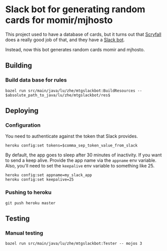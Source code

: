 # Slack bot for generating random cards for momir/mjhosto

This project used to have a database of cards, but it turns out that [Scryfall](www.scryfall.com)
does a really good job of that, and they have a [Slack bot](https://scryfall.com/docs/slack-bot).

Instead, now this bot generates random cards momir and mjhosto.

## Building

### Build data base for rules

```shell
bazel run src/main/java/lu/zhe/mtgslackbot:BuildResources -- $absolute_path_to_java/lu/zhe/mtgslackbot/res$
```

## Deploying

### Configuration
You need to authenticate against the token that Slack provides.
```shell
heroku config:set tokens=$comma_sep_token_value_from_slack
```

By default, the app goes to sleep after 30 minutes of inactivity. If you want to send a keep alive.
Provide the app name via the `appname` env variable. Also, you'll need to set the `keepalive` env variable
to something like 25.
```shell
heroku config:set appname=my_slack_app
heroku config:set keepalive=25
```

### Pushing to heroku
```shell
git push heroku master
```

## Testing

### Manual testing
```shell
bazel run src/main/java/lu/zhe/mtgslackbot:Tester -- mojos 3
```
